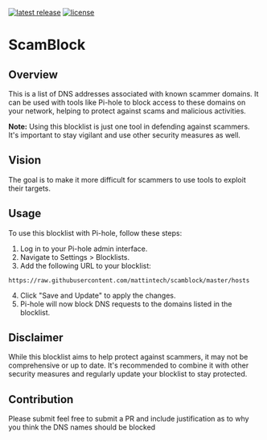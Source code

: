 

[![latest release](https://img.shields.io/github/release/mattintech/scamblock)](https://github.com/mattintech/scamblock/releases)
[![license](https://img.shields.io/github/license/mattintech/scamblock)](https://raw.githubusercontent.com/mattintech/scamblock/master/LICENSE.txt)

# ScamBlock 

## Overview
This is a list of DNS addresses associated with known scammer domains. It can be used with tools like Pi-hole to block access to these domains on your network, helping to protect against scams and malicious activities.

**Note:** Using this blocklist is just one tool in defending against scammers. It's important to stay vigilant and use other security measures as well.

## Vision
The goal is to make it more difficult for scammers to use tools to exploit their targets.  

## Usage
To use this blocklist with Pi-hole, follow these steps:

1. Log in to your Pi-hole admin interface.
2. Navigate to Settings > Blocklists.
3. Add the following URL to your blocklist:
```
https://raw.githubusercontent.com/mattintech/scamblock/master/hosts
```
4. Click "Save and Update" to apply the changes.
5. Pi-hole will now block DNS requests to the domains listed in the blocklist.

## Disclaimer
While this blocklist aims to help protect against scammers, it may not be comprehensive or up to date. It's recommended to combine it with other security measures and regularly update your blocklist to stay protected.

## Contribution
Please submit feel free to submit a PR and include justification as to why you think the DNS names should be blocked